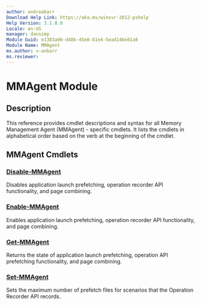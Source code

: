 ```yaml
---
author: andreabarr
Download Help Link: https://aka.ms/winsvr-2012-pshelp
Help Version: 3.1.0.0
Locale: en-US
manager: dansimp
Module Guid: e1383a06-d48b-45e0-81e4-5ead146e81a8
Module Name: MMAgent
ms.author: v-anbarr
ms.reviewer: 
---
```


# MMAgent Module
## Description
This reference provides cmdlet descriptions and syntax for all Memory Management Agent (MMAgent) - specific cmdlets. It lists the cmdlets in alphabetical order based on the verb at the beginning of the cmdlet.

## MMAgent Cmdlets
### [Disable-MMAgent](./Disable-MMAgent.md)
Disables application launch prefetching, operation recorder API functionality, and page combining.

### [Enable-MMAgent](./Enable-MMAgent.md)
Enables application launch prefetching, operation recorder API functionality, and page combining.

### [Get-MMAgent](./Get-MMAgent.md)
Returns the state of application launch prefetching, operation API prefetching functionality, and page combining.

### [Set-MMAgent](./Set-MMAgent.md)
Sets the maximum number of prefetch files for scenarios that the Operation Recorder API records.

